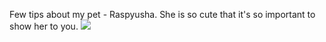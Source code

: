 Few tips about my pet - Raspyusha. She is so cute that it's so important to show her to you.
![](https://i.imgur.com/4eNMlKK.png)
